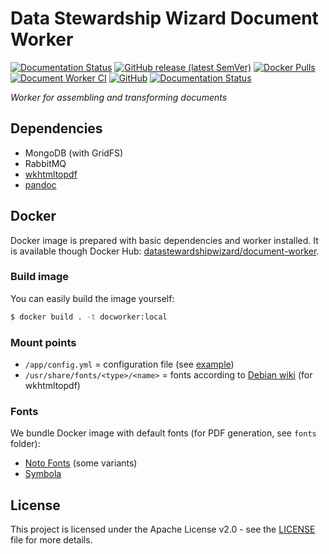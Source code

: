 # Data Stewardship Wizard Document Worker

[![Documentation Status](https://readthedocs.org/projects/ds-wizard/badge/?version=latest)](https://docs.ds-wizard.org/en/latest/?badge=latest)
[![GitHub release (latest SemVer)](https://img.shields.io/github/v/release/ds-wizard/document-worker)](https://github.com/ds-wizard/document-worker/releases)
[![Docker Pulls](https://img.shields.io/docker/pulls/datastewardshipwizard/document-worker)](https://hub.docker.com/r/datastewardshipwizard/document-worker)
[![Document Worker CI](https://github.com/ds-wizard/document-worker/workflows/Document%20Worker%20CI/badge.svg?branch=master)](https://github.com/ds-wizard/document-worker/actions)
[![GitHub](https://img.shields.io/github/license/ds-wizard/document-worker)](LICENSE)
[![Documentation Status](https://readthedocs.org/projects/ds-wizard/badge/?version=latest)](https://docs.ds-wizard.org/en/latest/)

*Worker for assembling and transforming documents*

## Dependencies

-  MongoDB (with GridFS)
-  RabbitMQ
-  [wkhtmltopdf](https://github.com/wkhtmltopdf/wkhtmltopdf)
-  [pandoc](https://github.com/jgm/pandoc)

## Docker

Docker image is prepared with basic dependencies and worker installed. It is available though Docker Hub: [datastewardshipwizard/document-worker](https://hub.docker.com/r/datastewardshipwizard/document-worker).

### Build image

You can easily build the image yourself:

```bash
$ docker build . -t docworker:local
```

### Mount points

-  `/app/config.yml` = configuration file (see [example](config.yml))
-  `/usr/share/fonts/<type>/<name>` = fonts according to [Debian wiki](https://wiki.debian.org/Fonts/PackagingPolicy) (for wkhtmltopdf)

### Fonts

We bundle Docker image with default fonts (for PDF generation, see `fonts` folder):

- [Noto Fonts](https://github.com/googlefonts/noto-fonts) (some variants)
- [Symbola](https://fontlibrary.org/en/font/symbola)

## License

This project is licensed under the Apache License v2.0 - see the
[LICENSE](LICENSE) file for more details.

